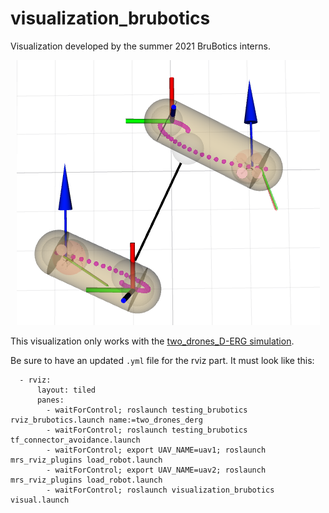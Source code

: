 # visualization_brubotics
Visualization developed by the summer 2021 BruBotics interns.

<p align="center">
  <img width="485" height="424" src="https://github.com/mrs-brubotics/visualization_brubotics/blob/main/.fig/derg5.png">
</p>

This visualization only works with the [two_drones_D-ERG simulation](https://github.com/mrs-brubotics/testing_brubotics/tree/master/tmux_scripts/bryan/two_drones_D-ERG).

Be sure to have an updated ```.yml``` file for the rviz part.
It must look like this:
```
  - rviz:
      layout: tiled
      panes:
        - waitForControl; roslaunch testing_brubotics rviz_brubotics.launch name:=two_drones_derg
        - waitForControl; roslaunch testing_brubotics tf_connector_avoidance.launch 
        - waitForControl; export UAV_NAME=uav1; roslaunch mrs_rviz_plugins load_robot.launch
        - waitForControl; export UAV_NAME=uav2; roslaunch mrs_rviz_plugins load_robot.launch
        - waitForControl; roslaunch visualization_brubotics visual.launch
```

